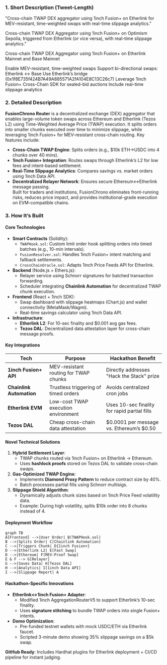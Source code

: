 
### 1. Short Description (Tweet-Length)  
"Cross-chain TWAP DEX aggregator using 1inch Fusion+ on Etherlink for MEV-resistant, time-weighted swaps with real-time slippage analytics."

Cross-chain TWAP DEX Aggregator using 1inch Fusion+ on Optimism Sepolia, triggered from Etherlink (or vice versa), with real-time slippage analytics."

Cross-chain TWAP DEX Aggregator using 1inch Fusion+ on Etherlink Mainnet and Base Mainnet

Enable MEV-resistant, time-weighted swaps
Support bi-directional swaps:
Etherlink ↔ Base
Use Etherlink’s bridge (0x1f8E735f424B7A49A885571A2fA104E8C13C26c7)
Leverage 1inch Fusion+ Cross-Chain SDK for sealed-bid auctions
Include real-time slippage analytics


### 2. Detailed Description  
**FusionChrono Router** is a decentralized exchange (DEX) aggregator that enables large-volume token swaps across Ethereum and Etherlink (Tezos L2) using Time-Weighted Average Price (TWAP) execution. It splits orders into smaller chunks executed over time to minimize slippage, while leveraging 1inch Fusion+ for MEV-resistant cross-chain routing. Key features include:  
- **Cross-Chain TWAP Engine**: Splits orders (e.g., $10k ETH→USDC into 4 chunks over 40 mins).  
- **1inch Fusion+ Integration**: Routes swaps through Etherlink’s L2 for low fees and intent-based settlement.  
- **Real-Time Slippage Analytics**: Compares savings vs. market orders using 1inch Data API.  
- **Decentralized Relayer Network**: Ensures secure Ethereum↔Etherlink message passing.  
Built for traders and institutions, FusionChrono eliminates front-running risks, reduces price impact, and provides institutional-grade execution on EVM-compatible chains.  

### 3. How It’s Built  
#### Core Technologies  
- **Smart Contracts** (Solidity):  
  - `TWAPHook.sol`: Custom limit order hook splitting orders into timed batches (e.g., 10-min intervals).  
  - `FusionResolver.sol`: Handles 1inch Fusion+ intent matching and fallback settlements.  
  - `CrossChainOracle.sol`: Adapts 1inch Price Feeds API for Etherlink.  
- **Backend** (Node.js + Ethers.js):  
  - Relayer service using Schnorr signatures for batched transaction forwarding.  
  - Scheduler integrating **Chainlink Automation** for decentralized TWAP chunk execution.  
- **Frontend** (React + 1inch SDK):  
  - Swap dashboard with slippage heatmaps (Chart.js) and wallet connectivity (MetaMask/Wagmi).  
  - Real-time savings calculator using 1inch Data API.  
- **Infrastructure**:  
  - **Etherlink L2**: For 10-sec finality and $0.001 avg gas fees.  
  - **Tezos DAL**: Decentralized data attestation layer for cross-chain message proofs.  

#### Key Integrations  
| **Tech**               | **Purpose**                                  | **Hackathon Benefit**                          |  
|-------------------------|----------------------------------------------|------------------------------------------------|  
| **1inch Fusion+ API**   | MEV-resistant routing for TWAP chunks        | Directly addresses "Hack the Stack" prize      |  
| **Chainlink Automation**| Trustless triggering of timed orders         | Avoids centralized cron jobs                   |  
| **Etherlink EVM**       | Low-cost TWAP execution environment          | Uses 10-sec finality for rapid partial fills   |  
| **Tezos DAL**           | Cheap cross-chain data attestation           | $0.0001 per message vs. Ethereum’s $0.50       |  

#### Novel Technical Solutions  
1. **Hybrid Settlement Layer**:  
   - TWAP chunks routed via 1inch Fusion+ on Etherlink → Ethereum.  
   - Uses **hashlock proofs** stored on Tezos DAL to validate cross-chain swaps.  
2. **Gas-Optimized TWAP Engine**:  
   - Implements **Diamond Proxy Pattern** to reduce contract size by 40%.  
   - Batch processes partial fills using Schnorr multisigs.  
3. **Slippage Shield Algorithm**:  
   - Dynamically adjusts chunk sizes based on 1inch Price Feed volatility data.  
   - Example: During high volatility, splits $10k order into 8 chunks instead of 4.  

#### Deployment Workflow  
```mermaid  
graph TB  
A[Frontend] -->|User Order| B(TWAPHook.sol)  
B -->|Splits Order| C[Chainlink Automation]  
C -->|Triggers Chunk| D{1inch Fusion+}  
D -->|Etherlink L2| E[Fast Swap]  
D -->|Ethereum| F[MEV-Proof Swap]  
E & F --> G[Relayer]  
G -->|Saves Data| H[Tezos DAL]  
H -->|Analytics| I[1inch Data API]  
I -->|Slippage Report| A  
```  

#### Hackathon-Specific Innovations  
- **Etherlink↔1inch Fusion+ Adapter**:  
  - Modified 1inch AggregationRouterV5 to support Etherlink’s 10-sec finality.  
  - Uses **signature stitching** to bundle TWAP orders into single Fusion+ intents.  
- **Demo Optimization**:  
  - Pre-funded testnet wallets with mock USDC/ETH via Etherlink faucet.  
  - Scripted 3-minute demo showing 35% slippage savings on a $5k swap.  

**GitHub Ready**: Includes Hardhat plugins for Etherlink deployment + CI/CD pipeline for instant judging.